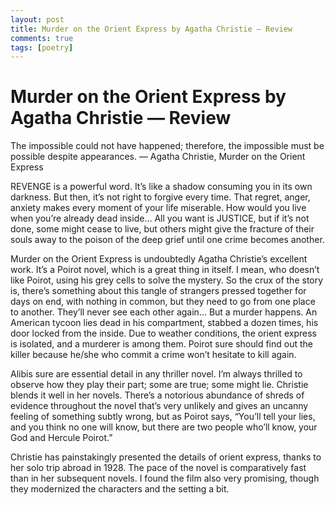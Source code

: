 ```yaml
---
layout: post
title: Murder on the Orient Express by Agatha Christie — Review
comments: true
tags: [poetry]
---
```


# Murder on the Orient Express by Agatha Christie — Review

The impossible could not have happened; therefore, the impossible must be possible despite appearances. — Agatha Christie, Murder on the Orient Express

REVENGE is a powerful word. It’s like a shadow consuming you in its own darkness. But then, it’s not right to forgive every time. That regret, anger, anxiety makes every moment of your life miserable. How would you live when you’re already dead inside… All you want is JUSTICE, but if it’s not done, some might cease to live, but others might give the fracture of their souls away to the poison of the deep grief until one crime becomes another.

Murder on the Orient Express is undoubtedly Agatha Christie’s excellent work. It’s a Poirot novel, which is a great thing in itself. I mean, who doesn’t like Poirot, using his grey cells to solve the mystery. So the crux of the story is, there’s something about this tangle of strangers pressed together for days on end, with nothing in common, but they need to go from one place to another. They’ll never see each other again… But a murder happens. An American tycoon lies dead in his compartment, stabbed a dozen times, his door locked from the inside. Due to weather conditions, the orient express is isolated, and a murderer is among them. Poirot sure should find out the killer because he/she who commit a crime won’t hesitate to kill again.

Alibis sure are essential detail in any thriller novel. I’m always thrilled to observe how they play their part; some are true; some might lie. Christie blends it well in her novels. There’s a notorious abundance of shreds of evidence throughout the novel that’s very unlikely and gives an uncanny feeling of something subtly wrong, but as Poirot says, “You’ll tell your lies, and you think no one will know, but there are two people who’ll know, your God and Hercule Poirot.”

Christie has painstakingly presented the details of orient express, thanks to her solo trip abroad in 1928. The pace of the novel is comparatively fast than in her subsequent novels. I found the film also very promising, though they modernized the characters and the setting a bit.
